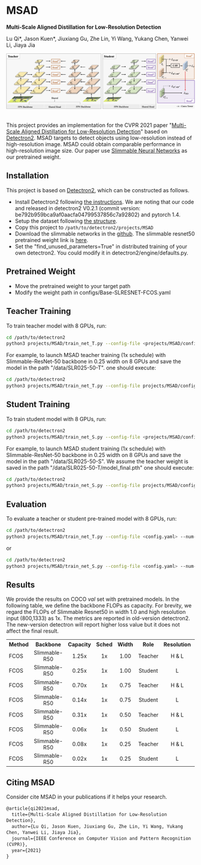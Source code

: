 # MSAD
**Multi-Scale Aligned Distillation for Low-Resolution Detection**

Lu Qi*, Jason Kuen*, Jiuxiang Gu, Zhe Lin, Yi Wang, Yukang Chen, Yanwei Li, Jiaya Jia

<!-- [[`arXiv`](https://arxiv.org/pdf/2012.00720.pdf)] [[`BibTeX`](#CitingPanopticFCN)] -->

<div align="center">
  <img src="docs/Framework-crop.png"/>
</div><br/>

This project provides an implementation for the CVPR 2021 paper "[Multi-Scale Aligned Distillation for Low-Resolution Detection](https://jiaya.me/papers/ms_align_distill_cvpr21.pdf)" based on [Detectron2](https://github.com/facebookresearch/detectron2). MSAD targets to detect objects using low-resolution instead of high-resolution image. MSAD could obtain comparable performance in high-resolution image size. Our paper use [Slimmable Neural Networks](https://arxiv.org/abs/1812.08928) as our pretrained weight.


## Installation
This project is based on [Detectron2](https://github.com/facebookresearch/detectron2), which can be constructed as follows.
* Install Detectron2 following [the instructions](https://detectron2.readthedocs.io/tutorials/install.html). We are noting that our code and released in detectron2 V0.2.1 (commit version: be792b959bca9af0aacfa04799537856c7a92802) and pytorch 1.4.
* Setup the dataset following [the structure](https://github.com/facebookresearch/detectron2/blob/master/datasets/README.md).
* Copy this project to `/path/to/detectron2/projects/MSAD`
* Download the slimmable networks in the [github](https://github.com/JiahuiYu/slimmable_networks). The slimmable resnet50 pretrained weight link is [here](https://drive.google.com/open?id=1f6q37OkZaz_0GoOAwllHlXNWuKwor2fC).
* Set the "find_unused_parameters=True" in distributed training of your own detectron2. You could modify it in detectron2/engine/defaults.py.

## Pretrained Weight
* Move the pretrained weight to your target path 
* Modify the weight path in configs/Base-SLRESNET-FCOS.yaml

## Teacher Training
To train teacher model with 8 GPUs, run:
```bash
cd /path/to/detectron2
python3 projects/MSAD/train_net_T.py --config-file <projects/MSAD/configs/config.yaml> --num-gpus 8
```

For example, to launch MSAD teacher training (1x schedule) with Slimmable-ResNet-50 backbone in 0.25 width on 8 GPUs and save the model in the path "/data/SLR025-50-T".
one should execute:
```bash
cd /path/to/detectron2
python3 projects/MSAD/train_net_T.py --config-file projects/MSAD/configs/SLR025-50-T.yaml --num-gpus 8 OUTPUT_DIR /data/SLR025-50-T 
```

## Student Training
To train student model with 8 GPUs, run:
```bash
cd /path/to/detectron2
python3 projects/MSAD/train_net_S.py --config-file <projects/MSAD/configs/config.yaml> --num-gpus 8
```

For example, to launch MSAD student training (1x schedule) with Slimmable-ResNet-50 backbone in 0.25 width on 8 GPUs and save the model in the path "/data/SLR025-50-S". We assume the teacher weight is saved in the path "/data/SLR025-50-T/model_final.pth"
one should execute:
```bash
cd /path/to/detectron2
python3 projects/MSAD/train_net_S.py --config-file projects/MSAD/configs/MSAD-R50-S025-1x.yaml --num-gpus 8 MODEL.WEIGHTS /data/SLR025-50-T/model_final.pth OUTPUT_DIR MSAD-R50-S025-1x
```

## Evaluation
To evaluate a teacher or student pre-trained model with 8 GPUs, run:
```bash
cd /path/to/detectron2
python3 projects/MSAD/train_net_T.py --config-file <config.yaml> --num-gpus 8 --eval-only MODEL.WEIGHTS model_checkpoint
```
or
```bash
cd /path/to/detectron2
python3 projects/MSAD/train_net_S.py --config-file <config.yaml> --num-gpus 8 --eval-only MODEL.WEIGHTS model_checkpoint
```


## Results
We provide the results on COCO *val* set with pretrained models. In the following table, we define the backbone FLOPs as capacity. For brevity, we regard the FLOPs of Slimmable Resnet50 in width 1.0 and high resolution input (800,1333) as 1x. The metrics are reported in old-version detectron2. The new-version detectron will report higher loss value but it does not affect the final result.

<table><tbody>
<!-- START TABLE -->
<!-- TABLE HEADER -->
<th valign="bottom">Method</th>
<th valign="bottom">Backbone</th>
<th valign="bottom">Capacity</th>
<th valign="bottom">Sched</th>
<th valign="bottom">Width</th>
<th valign="bottom">Role</th>
<th valign="bottom">Resolution</th>
<th valign="bottom">BoxAP</th>
<th valign="bottom">download</th>
<tr><td align="left">FCOS</td>
<td align="center">Slimmable-R50</td>
<td align="center"> 1.25x </td>
<td align="center">1x</td>
<td align="center">1.00</td>
<td align="center">Teacher</td>
<td align="center">H & L</td>
<td align="center"> 42.8 </td>
<td align="center"> <a href="https://drive.google.com/file/d/1F0iTnr2WuCsanoBaX4Ma8DZXFOnbMrDG/view?usp=sharing">model</a>&nbsp;|&nbsp;<a href="https://drive.google.com/file/d/1lEsL5ax8UaHKCc8l7_-O5OVNJeM8KUbQ/view?usp=sharing">metrics</a> </td>
<!-- <td align="center"> To be released </td> -->
</tr>
</tr>
<tr><td align="left">FCOS</td>
<td align="center">Slimmable-R50</td>
<td align="center"> 0.25x </td>
<td align="center">1x</td>
<td align="center">1.00</td>
<td align="center">Student</td>
<td align="center">L</td>
<td align="center"> 39.9 </td>
<td align="center"> <a href="https://drive.google.com/file/d/1zNvONf4CtDd-Jap3iTJgbNskJSb75roj/view?usp=sharing">model</a>&nbsp;|&nbsp;<a href="https://drive.google.com/file/d/1a3pcEO5urqoImfIxH3cgGO2PV5w0O5DV/view?usp=sharing">metrics</a> </td>
<!-- <td align="center"> To be released </td> -->
</tr>
<tr><td align="left">FCOS</td>
<td align="center">Slimmable-R50</td>
<td align="center">0.70x</td>
<td align="center">1x</td>
<td align="center">0.75</td>
<td align="center">Teacher</td>
<td align="center">H & L</td>
<td align="center">41.2</td>
<td align="center"> <a href="https://drive.google.com/file/d/1RePWEGmBKCHE61b_nP8s0oaoLH1tzTZD/view?usp=sharing">model</a>&nbsp;|&nbsp;<a href="https://drive.google.com/file/d/1SB7bpcdjX_VZhxNgVp9DmFIgUvctKSUj/view?usp=sharing">metrics</a> </td>
<!-- <td align="center"> To be released </td> -->
</tr>
</tr>
<tr><td align="left">FCOS</td>
<td align="center">Slimmable-R50</td>
<td align="center">0.14x</td>
<td align="center">1x</td>
<td align="center">0.75</td>
<td align="center">Student</td>
<td align="center">L</td>
<td align="center"> 38.8 </td>
<td align="center"> <a href="https://drive.google.com/file/d/1gWB-RPXTWm33zaFhnRPNu4EmbLQ-9y2r/view?usp=sharing">model</a>&nbsp;|&nbsp;<a href="https://drive.google.com/file/d/1afMHe46GDcxX064yMJCHcZ6UMb3Ek2_C/view?usp=sharing">metrics</a> </td>
<!-- <td align="center"> To be released </td> -->
</tr>
<tr><td align="left">FCOS</td>
<td align="center">Slimmable-R50</td>
<td align="center">0.31x</td>
<td align="center">1x</td>
<td align="center">0.50</td>
<td align="center">Teacher</td>
<td align="center">H & L</td>
<td align="center">38.4</td>
<td align="center"> <a href="https://drive.google.com/file/d/1bQZnjGFKbLj4iaP3o3Ez4eZg6ZdmrAh9/view?usp=sharing">model</a>&nbsp;|&nbsp;<a href="https://drive.google.com/file/d/1Pa2HLpdFccBNvOddUDdxX2npedD5A_8l/view?usp=sharing">metrics</a> </td>
<!-- <td align="center"> To be released </td> -->
</tr>
</tr>
<tr><td align="left">FCOS</td>
<td align="center">Slimmable-R50</td>
<td align="center">0.06x</td>
<td align="center">1x</td>
<td align="center">0.50</td>
<td align="center">Student</td>
<td align="center">L</td>
<td align="center"> 35.7 </td>
<td align="center"> <a href="https://drive.google.com/file/d/16LG4Cc_e-dm3h2A26ETHCbx6F7846Jll/view?usp=sharing">model</a>&nbsp;|&nbsp;<a href="https://drive.google.com/file/d/1nNq7JBrcXnXxuoKHhEc94SSGaLBERZww/view?usp=sharing">metrics</a> </td>
<!-- <td align="center"> To be released </td> -->
</tr>
<tr><td align="left">FCOS</td>
<td align="center">Slimmable-R50</td>
<td align="center">0.08x</td>
<td align="center">1x</td>
<td align="center">0.25</td>
<td align="center">Teacher</td>
<td align="center">H & L</td>
<td align="center">33.2</td>
<td align="center"> <a href="https://drive.google.com/file/d/19ohUxrdBL7d5hI4ZHuTH2X3H1WGUE0Ob/view?usp=sharing">model</a>&nbsp;|&nbsp;<a href="https://drive.google.com/file/d/1AEWGfUskVWU7Rs-X5Tx0g2EUs9pZElSY/view?usp=sharing">metrics</a> </td>
<!-- <td align="center"> To be released </td> -->
</tr>
</tr>
<tr><td align="left">FCOS</td>
<td align="center">Slimmable-R50</td>
<td align="center">0.02x</td>
<td align="center">1x</td>
<td align="center">0.25</td>
<td align="center">Student</td>
<td align="center">L</td>
<td align="center"> 30.3 </td>

<td align="center"> <a href="https://drive.google.com/file/d/1LCH0zfmd6ajF6B9xCuLeECwarGtBQaYP/view?usp=sharing">model</a>&nbsp;|&nbsp;<a href="https://drive.google.com/file/d/1F3afBdprbEC_NCoQrHQOllLMkA5NwoXh/view?usp=sharing">metrics</a> </td>
<!-- <td align="center"> To be released </td> -->
</tr>
</tbody></table>

## <a name="CitingMSAD"></a>Citing MSAD

Consider cite MSAD in your publications if it helps your research.

```
@article{qi2021msad,
  title={Multi-Scale Aligned Distillation for Low-Resolution Detection},
  author={Lu Qi, Jason Kuen, Jiuxiang Gu, Zhe Lin, Yi Wang, Yukang Chen, Yanwei Li, Jiaya Jia},
  journal={IEEE Conference on Computer Vision and Pattern Recognition (CVPR)},
  year={2021}
}